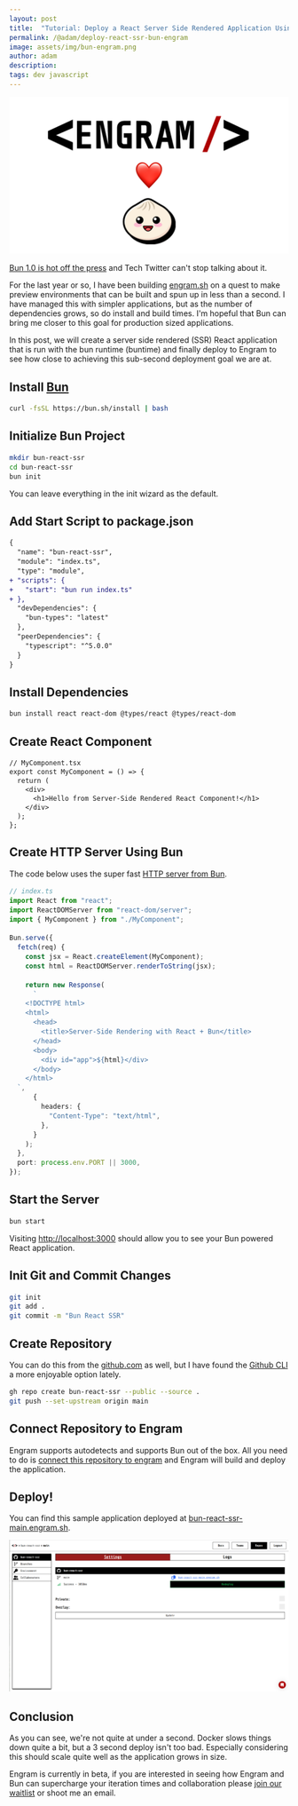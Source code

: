 ```yaml
---
layout: post
title:  "Tutorial: Deploy a React Server Side Rendered Application Using Bun on Engram"
permalink: /@adam/deploy-react-ssr-bun-engram
image: assets/img/bun-engram.png
author: adam
description: 
tags: dev javascript
---
```


![](/assets/img/bun-engram.png)

[Bun 1.0 is hot off the press](https://bun.sh/blog/bun-v1.0) and Tech Twitter can't stop talking about it.

For the last year or so, I have been building [engram.sh](https://engram.sh) on a quest to make preview environments that can be built and spun up in less than a second.  I have managed this with simpler applications, but as the number of dependencies grows, so do install and build times.  I'm hopeful that Bun can bring me closer to this goal for production sized applications.

In this post, we will create a server side rendered (SSR) React application that is run with the bun runtime (buntime) and finally deploy to Engram to see how close to achieving this sub-second deployment goal we are at.

## Install [Bun](https://bun.sh/)

```bash
curl -fsSL https://bun.sh/install | bash
```

## Initialize Bun Project

```bash
mkdir bun-react-ssr
cd bun-react-ssr
bun init
```

You can leave everything in the init wizard as the default.

## Add Start Script to package.json

```diff
{
  "name": "bun-react-ssr",
  "module": "index.ts",
  "type": "module",
+ "scripts": {
+   "start": "bun run index.ts"
+ },
  "devDependencies": {
    "bun-types": "latest"
  },
  "peerDependencies": {
    "typescript": "^5.0.0"
  }
}
```

## Install Dependencies

```bash
bun install react react-dom @types/react @types/react-dom
```

## Create React Component

```tsx
// MyComponent.tsx
export const MyComponent = () => {
  return (
    <div>
      <h1>Hello from Server-Side Rendered React Component!</h1>
    </div>
  );
};
```

## Create HTTP Server Using Bun

The code below uses the super fast [HTTP server from Bun](https://bun.sh/docs/api/http).

```ts
// index.ts
import React from "react";
import ReactDOMServer from "react-dom/server";
import { MyComponent } from "./MyComponent";

Bun.serve({
  fetch(req) {
    const jsx = React.createElement(MyComponent);
    const html = ReactDOMServer.renderToString(jsx);

    return new Response(
      `
    <!DOCTYPE html>
    <html>
      <head>
        <title>Server-Side Rendering with React + Bun</title>
      </head>
      <body>
        <div id="app">${html}</div>
      </body>
    </html>
  `,
      {
        headers: {
          "Content-Type": "text/html",
        },
      }
    );
  },
  port: process.env.PORT || 3000,
});
```

## Start the Server

```bash
bun start
```

Visiting [http://localhost:3000](http://localhost:3000) should allow you to see your Bun powered React application.

## Init Git and Commit Changes

```bash
git init
git add .
git commit -m "Bun React SSR"
```

## Create Repository

You can do this from the [github.com](https://github.com) as well, but I have found the [Github CLI](https://cli.github.com/) a more enjoyable option lately.

```bash
gh repo create bun-react-ssr --public --source .
git push --set-upstream origin main
```

## Connect Repository to Engram

Engram supports autodetects and supports Bun out of the box.  All you need to do is [connect this repository to engram](https://engram.sh/api/docs/Getting%20Started/connect-existing-repository) and Engram will build and deploy the application.

## Deploy!

You can find this sample application deployed at [bun-react-ssr-main.engram.sh](https://bun-react-ssr-main.engram.sh).

![](/assets/img/engram-bun-deployed.png)

## Conclusion

As you can see, we're not quite at under a second.  Docker slows things down quite a bit, but a 3 second deploy isn't too bad.  Especially considering this should scale quite well as the application grows in size.  

Engram is currently in beta, if you are interested in seeing how Engram and Bun can supercharge your iteration times and collaboration please [join our waitlist](https://engram.sh) or shoot me an email.